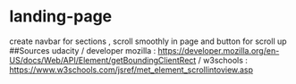 # landing-page
create navbar for sections , scroll smoothly in page and button for scroll up 
##Sources
udacity /
developer mozilla : 
https://developer.mozilla.org/en-US/docs/Web/API/Element/getBoundingClientRect  /
w3schools :
https://www.w3schools.com/jsref/met_element_scrollintoview.asp
